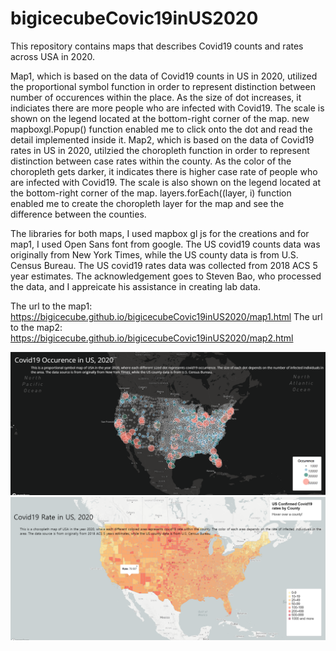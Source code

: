 # bigicecubeCovic19inUS2020
This repository contains maps that describes Covid19 counts and rates across USA in 2020.

Map1, which is based on the data of Covid19 counts in US in 2020, utilized the proportional symbol function in order to represent
distinction between number of occurences within the place. As the size of dot increases, it indiciates there are more people who are
infected with Covid19. The scale is shown on the legend located at the bottom-right corner of the map. 
new mapboxgl.Popup() function enabled me to click onto the dot and read the detail implemented inside it.
Map2, which is based on the data of Covid19 rates in US in 2020, utilzied the choropleth function in order to represent distinction
between case rates within the county. As the color of the choropleth gets darker, it indicates there is higher case rate of people
who are infected with Covid19. The scale is also shown on the legend located at the bottom-right corner of the map.
layers.forEach((layer, i) function enabled me to create the choropleth layer for the map and see the difference between the counties. 

The libraries for both maps, I used mapbox gl js for the creations and for map1, I used Open Sans font from google.
The US covid19 counts data was originally from New York Times, while the US county data is from U.S. Census Bureau.
The US covid19 rates data was collected from 2018 ACS 5 year estimates. 
The acknowledgement goes to Steven Bao, who processed the data, and I appreicate his assistance in creating lab data. 




The url to the map1: https://bigicecube.github.io/bigicecubeCovic19inUS2020/map1.html
The url to the map2: https://bigicecube.github.io/bigicecubeCovic19inUS2020/map2.html

![Map1](https://github.com/bigicecube/bigicecubeCovic19inUS2020/blob/main/img/map1.png)
![Map2](https://github.com/bigicecube/bigicecubeCovic19inUS2020/blob/main/img/map2.png)
